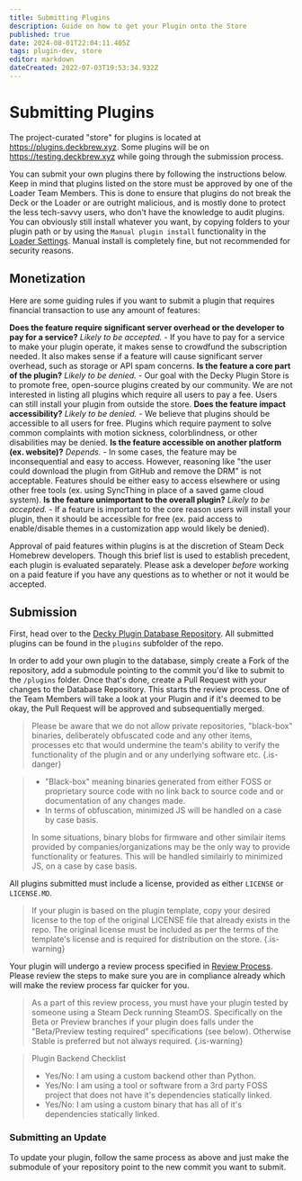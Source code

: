 ```yaml
---
title: Submitting Plugins
description: Guide on how to get your Plugin onto the Store
published: true
date: 2024-08-01T22:04:11.405Z
tags: plugin-dev, store
editor: markdown
dateCreated: 2022-07-03T19:53:34.932Z
---
```


# Submitting Plugins

The project-curated "store" for plugins is located at https://plugins.deckbrew.xyz. Some plugins will be on https://testing.deckbrew.xyz while going through the submission process.

You can submit your own plugins there by following the instructions below. Keep in mind that plugins listed on the store must be approved by one of the Loader Team Members. This is done to ensure that plugins do not break the Deck or the Loader or are outright malicious, and is mostly done to protect the less tech-savvy users, who don't have the knowledge to audit plugins. You can obviously still install whatever you want, by copying folders to your plugin path or by using the `Manual plugin install` functionality in the [Loader Settings](/en/user-guide/settings).
Manual install is completely fine, but not recommended for security reasons.

## Monetization

Here are some guiding rules if you want to submit a plugin that requires financial transaction to use any amount of features:

**Does the feature require significant server overhead or the developer to pay for a service?**
*Likely to be accepted.* - If you have to pay for a service to make your plugin operate, it makes sense to crowdfund the subscription needed. It also makes sense if a feature will cause significant server overhead, such as storage or API spam concerns.
**Is the feature a core part of the plugin?**
*Likely to be denied.* - Our goal with the Decky Plugin Store is to promote free, open-source plugins created by our community. We are not interested in listing all plugins which require all users to pay a fee. Users can still install your plugin from outside the store.
**Does the feature impact accessibility?**
*Likely to be denied.* - We believe that plugins should be accessible to all users for free. Plugins which require payment to solve common complaints with motion sickness, colorblindness, or other disabilities may be denied.
**Is the feature accessible on another platform (ex. website)?**
*Depends.* - In some cases, the feature may be inconsequential and easy to access. However, reasoning like "the user could download the plugin from GitHub and remove the DRM" is not acceptable. Features should be either easy to access elsewhere or using other free tools (ex. using SyncThing in place of a saved game cloud system).
**Is the feature unimportant to the overall plugin?**
*Likely to be accepted.* - If a feature is important to the core reason users will install your plugin, then it should be accessible for free (ex. paid access to enable/disable themes in a customization app would likely be denied).

Approval of paid features within plugins is at the discretion of Steam Deck Homebrew developers. Though this brief list is used to establish precedent, each plugin is evaluated separately. Please ask a developer *before* working on a paid feature if you have any questions as to whether or not it would be accepted.

## Submission 

First, head over to the [Decky Plugin Database Repository](https://github.com/SteamDeckHomebrew/decky-plugin-database). All submitted plugins can be found in the `plugins` subfolder of the repo.

In order to add your own plugin to the database, simply create a Fork of the repository, add a submodule pointing to the commit you'd like to submit to the `/plugins` folder. Once that's done, create a Pull Request with your changes to the Database Repository. This starts the review process. One of the Team Members will take a look at your Plugin and if it's deemed to be okay, the Pull Request will be approved and subsequentially merged.
> 
> Please be aware that we do not allow private repositories, "black-box" binaries, deliberately obfuscated code and any other items, processes etc that would undermine the team's ability to verify the functionality of the plugin and or any underlying software etc.
{.is-danger}

> - "Black-box" meaning binaries generated from either FOSS or proprietary source code with no link back to source code and or documentation of any changes made.
> - In terms of obfuscation, minimized JS will be handled on a case by case basis.
> 
>In some situations, binary blobs for firmware and other similair items provided by companies/organizations may be the only way to provide functionality or features. This will be handled similairly to minimized JS, on a case by case basis.

All plugins submitted must include a license, provided as either ``LICENSE`` or ``LICENSE.MD``.

> If your plugin is based on the plugin template, copy your desired license to the top of the original LICENSE file that already exists in the repo. The original license must be included as per the terms of the template's license and is required for distribution on the store.
{.is-warning}


Your plugin will undergo a review process specified in [Review Process](/en/plugin-dev/review-and-testing). Please review the steps to make sure you are in compliance already which will make the review process far quicker for you.

> As a part of this review process, you must have your plugin tested by someone using a Steam Deck running SteamOS. Specifically on the Beta or Preview branches if your plugin does falls under the "Beta/Preview testing required" specifications (see below). Otherwise Stable is preferred but not always required.
{.is-warning}

> Plugin Backend Checklist
> - Yes/No: I am using a custom backend other than Python.
> - Yes/No: I am using a tool or software from a 3rd party FOSS project that does not have it's dependencies statically linked.
> - Yes/No: I am using a custom binary that has all of it's dependencies statically linked.

### Submitting an Update

To update your plugin, follow the same process as above and just make the submodule of your repository point to the new commit you want to submit.

